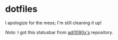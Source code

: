 # dotfiles

I apologize for the mess; I'm still cleaning it up!

*Note:* I got this statusbar from [adi1090x's](https://github.com/adi1090x/polybar-themes) repository. 
